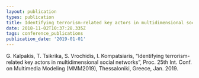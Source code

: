 ```yaml
---
layout: publication
types: publication
title: Identifying terrorism-related key actors in multidimensional social networks
date: 2018-11-02T10:37:28.335Z
tags: conference_publications
publication_date: '2019-01-01'
---
```

G. Kalpakis, T. Tsikrika, S. Vrochidis, I. Kompatsiaris, “Identifying terrorism-related key actors in multidimensional social networks”, Proc. 25th Int. Conf. on Multimedia Modeling (MMM2019), Thessaloniki, Greece, Jan. 2019.
